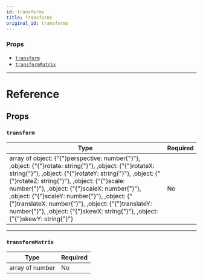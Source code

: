 ```yaml
---
id: transforms
title: Transforms
original_id: transforms
---
```


### Props

- [`transform`](transforms.md#transform)
- [`transformMatrix`](transforms.md#transformmatrix)

---

# Reference

## Props

### `transform`

| Type                                                                                                                                                                                                                                                                                                                                                                                                                                                    | Required |
| ------------------------------------------------------------------------------------------------------------------------------------------------------------------------------------------------------------------------------------------------------------------------------------------------------------------------------------------------------------------------------------------------------------------------------------------------------- | -------- |
| array of object: {"{"}perspective: number{"}"}, ,object: {"{"}rotate: string{"}"}, ,object: {"{"}rotateX: string{"}"}, ,object: {"{"}rotateY: string{"}"}, ,object: {"{"}rotateZ: string{"}"}, ,object: {"{"}scale: number{"}"}, ,object: {"{"}scaleX: number{"}"}, ,object: {"{"}scaleY: number{"}"}, ,object: {"{"}translateX: number{"}"}, ,object: {"{"}translateY: number{"}"}, ,object: {"{"}skewX: string{"}"}, ,object: {"{"}skewY: string{"}"} | No       |

---

### `transformMatrix`

| Type            | Required |
| --------------- | -------- |
| array of number | No       |
